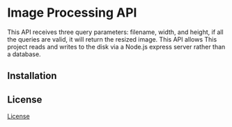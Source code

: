 # Image Processing API

This API receives three query parameters: filename, width, and height, if all the queries are valid, it will return the resized image. This API allows This project reads and writes to the disk via a Node.js express server rather than a database.

## Installation


## License

[License](LICENSE.txt)
